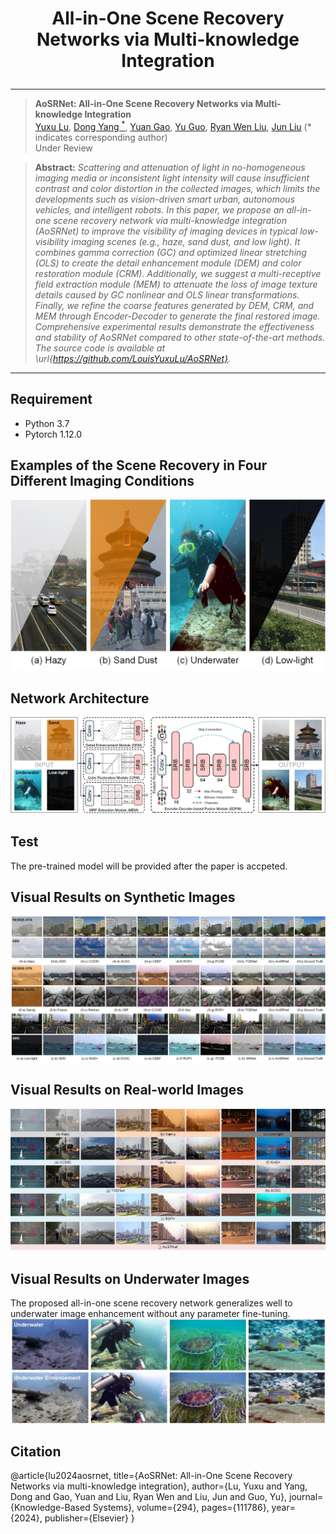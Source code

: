 # <p align=center>  All-in-One Scene Recovery Networks via Multi-knowledge Integration</p>

<div align="center">



</div>

---
>**AoSRNet: All-in-One Scene Recovery Networks via Multi-knowledge Integration**<br> [Yuxu Lu](https://scholar.google.com.hk/citations?user=XXge2_0AAAAJ&hl=zh-CN), [Dong Yang <sup>*</sup>](https://www.yangdong.info/), [Yuan Gao](https://scholar.google.com.hk/citations?hl=zh-CN&user=4JpRnU4AAAAJ&view_op=list_works&sortby=pubdate), [Yu Guo](https://scholar.google.com/citations?user=klYz-acAAAAJ&hl=zh-CN), [Ryan Wen Liu](http://mipc.whut.edu.cn/index.html), [Jun Liu](https://scholar.google.com.hk/citations?user=hIOsBLkAAAAJ&hl=zh-CN&oi=sra) (* indicates corresponding author) <br> 
>Under Review

> **Abstract:** *Scattering and attenuation of light in no-homogeneous imaging media or inconsistent light intensity will cause insufficient contrast and color distortion in the collected images, which limits the developments such as vision-driven smart urban, autonomous vehicles, and intelligent robots. In this paper, we propose an all-in-one scene recovery network via multi-knowledge integration (AoSRNet) to improve the visibility of imaging devices in typical low-visibility imaging scenes (e.g., haze, sand dust, and low light). It combines gamma correction (GC) and optimized linear stretching (OLS) to create the detail enhancement module (DEM) and color restoration module (CRM). Additionally, we suggest a multi-receptive field extraction module (MEM) to attenuate the loss of image texture details caused by GC nonlinear and OLS linear transformations. Finally, we refine the coarse features generated by DEM, CRM, and MEM through Encoder-Decoder to generate the final restored image. Comprehensive experimental results demonstrate the effectiveness and stability of AoSRNet compared to other state-of-the-art methods. The source code is available at \url{https://github.com/LouisYuxuLu/AoSRNet}.*
<hr />

## Requirement

- Python 3.7
- Pytorch 1.12.0

## Examples of the Scene Recovery in Four Different Imaging Conditions
![Image](images/Example.jpg)

## Network Architecture
![Image](images/Network.jpg)

## Test
The pre-trained model will be provided after the paper is accpeted.

## Visual Results on Synthetic Images
![Image](images/Figure_Syn.jpg)

## Visual Results on Real-world Images
![Image](images/Figure_Real.jpg)

## Visual Results on Underwater Images
The proposed all-in-one scene recovery network generalizes well to underwater image enhancement without any parameter fine-tuning.
![Image](images/Figure_Underwater.jpg)

## Citation

@article{lu2024aosrnet,
  title={AoSRNet: All-in-One Scene Recovery Networks via multi-knowledge integration},
  author={Lu, Yuxu and Yang, Dong and Gao, Yuan and Liu, Ryan Wen and Liu, Jun and Guo, Yu},
  journal={Knowledge-Based Systems},
  volume={294},
  pages={111786},
  year={2024},
  publisher={Elsevier}
}
